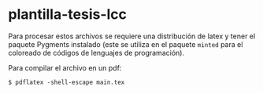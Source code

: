 # plantilla-tesis-lcc

Para procesar estos archivos se requiere una distribución de latex y tener el paquete Pygments instalado (este se utiliza en el paquete `minted` para el coloreado de códigos de lenguajes de programación).

Para compilar el archivo en un pdf:

```shell
$ pdflatex -shell-escape main.tex
```
